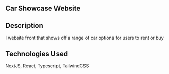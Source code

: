 ## Car Showcase Website

## Description
I website front that shows off a range of car options for users to rent or buy

## Technologies Used
NextJS, React, Typescript, TailwindCSS
